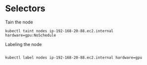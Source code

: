 # Selectors

Tain the node
```
kubectl taint nodes ip-192-168-20-88.ec2.internal hardware=gpu:NoSchedule
```

Labeling the node
```

kubectl label nodes ip-192-168-20-88.ec2.internal hardware=gpu
```